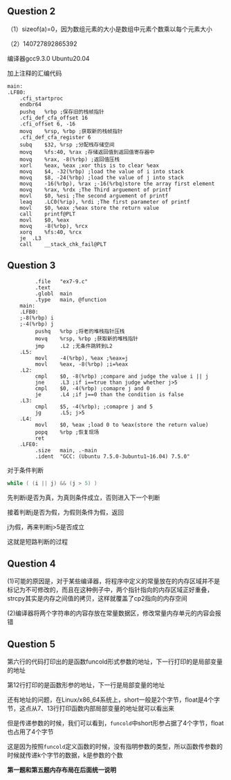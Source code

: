 ## Question 2

（1）sizeof(a)=0，因为数组元素的大小是数组中元素个数乘以每个元素大小

（2）140727892865392

编译器gcc9.3.0 Ubuntu20.04

加上注释的汇编代码

```assembly
main:
.LFB0:
	.cfi_startproc
	endbr64
	pushq	%rbp ;保存旧的栈帧指针
	.cfi_def_cfa_offset 16
	.cfi_offset 6, -16
	movq	%rsp, %rbp ;获取新的栈帧指针
	.cfi_def_cfa_register 6
	subq	$32, %rsp ;分配栈存储空间
	movq	%fs:40, %rax ;存储返回值到返回值寄存器中
	movq	%rax, -8(%rbp) ;返回值压栈
	xorl	%eax, %eax ;xor this is to clear %eax
	movq	$4, -32(%rbp) ;load the value of i into stack
	movq	$8, -24(%rbp) ;load the value of j into stack
	movq	-16(%rbp), %rax ;-16(%rbq)store the array first element
	movq	%rax, %rdx ;The Third arguement of printf
	movl	$0, %esi ;The second arguement of printf
	leaq	.LC0(%rip), %rdi ;The first parameter of printf
	movl	$0, %eax ;%eax store the return value
	call	printf@PLT
	movl	$0, %eax
	movq	-8(%rbp), %rcx 
	xorq	%fs:40, %rcx
	je	.L3
	call	__stack_chk_fail@PLT
```

## Question 3

```assembly
         .file   "ex7-9.c"
         .text
         .globl  main
         .type   main, @function
    main:
    .LFB0:
    ;-8(%rbp) i
    ;-4(%rbp) j
         pushq   %rbp ;将老的堆栈指针压栈
         movq    %rsp, %rbp ;获取新的堆栈指针
         jmp     .L2 ;无条件跳转到L2
    .L5:
         movl    -4(%rbp), %eax ;%eax=j
         movl    %eax, -8(%rbp) ;i=%eax
    .L2:
         cmpl    $0, -8(%rbp) ;compare and judge the value i || j
         jne     .L3 ;if i==true than judge whether j>5
         cmpl    $0, -4(%rbp) ;comapre j and 0
         je      .L4 ;if j==0 than the condition is false
    .L3:
         cmpl    $5, -4(%rbp); ;comapre j and 5
         jg      .L5; j>5
    .L4:
         movl    $0, %eax ;load 0 to %eax(store the return value)
         popq    %rbp ;恢复现场
         ret
    .LFE0:
         .size   main, .-main
         .ident  "GCC: (Ubuntu 7.5.0-3ubuntu1~16.04) 7.5.0"
```

对于条件判断

```c
while ( (i || j) && (j > 5) )
```

先判断i是否为真，为真则条件成立，否则进入下一个判断

接着判断j是否为假，为假则条件为假，返回

j为假，再来判断j>5是否成立

这就是短路判断的过程

## Question 4

(1)可能的原因是，对于某些编译器，将程序中定义的常量放在的内存区域并不是标记为不可修改的，而且在这种例子中，两个指针指向的内存区域正好重叠，strcpy其实是内存之间值的拷贝，这样就覆盖了cp2指向的内存空间

(2)编译器将两个字符串的内容存放在常量数据区，修改常量内存单元的内容会报错

## Question 5

第六行的代码打印出的是函数funcold形式参数的地址，下一行打印的是局部变量的地址

第12行打印的是函数形参的地址，下一行是局部变量的地址

还有地址的问题，在Linux/x86_64系统上，short一般是2个字节，float是4个字节，这点从7、13行打印函数内部局部变量的地址就可以看出来

但是传递参数的时候，我们可以看到，`funcold`中short形参占据了4个字节，float也占用了4个字节

这是因为按照`funcold`定义函数的时候，没有指明参数的类型，所以函数传参数的时候就传递k个字节的数据，k是参数的个数



**第一题和第五题内存布局在后面统一说明**